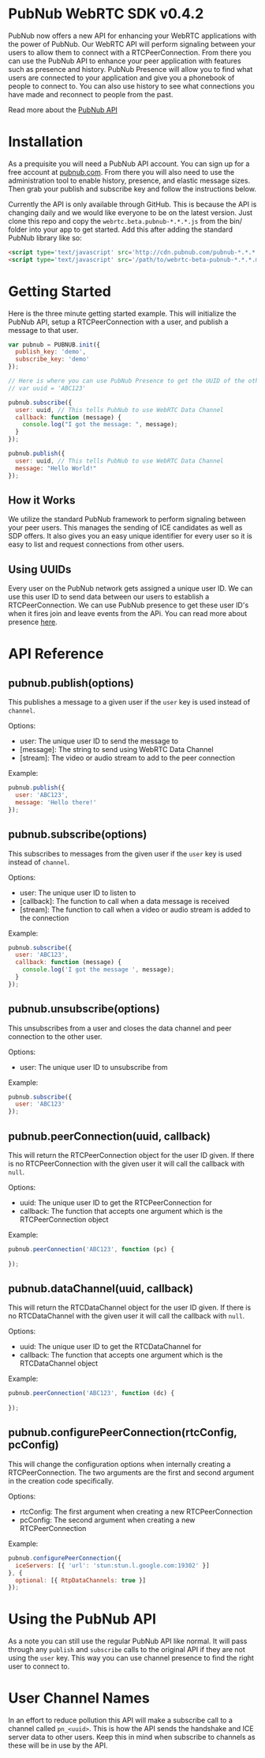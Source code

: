 PubNub WebRTC SDK v0.4.2
======

PubNub now offers a new API for enhancing your WebRTC applications with the power of PubNub. Our WebRTC API will perform signaling between your users to allow them to connect with a RTCPeerConnection. From there you can use the PubNub API to enhance your peer application with features such as presence and history. PubNub Presence will allow you to find what users are connected to your application and give you a phonebook of people to connect to. You can also use history to see what connections you have made and reconnect to people from the past.

Read more about the [PubNub API](http://pubnub.com)

# Installation

As a prequisite you will need a PubNub API account. You can sign up for a free account at [pubnub.com](http://pubnub.com). From there you will also need to use the administration tool to enable history, presence, and elastic message sizes. Then grab your publish and subscribe key and follow the instructions below.

Currently the API is only available through GitHub. This is because the API is changing daily and we would like everyone to be on the latest version. Just clone this repo and copy the `webrtc.beta.pubnub-*.*.*.js` from the bin/ folder into your app to get started. Add this after adding the standard PubNub library like so:

```html
<script type='text/javascript' src='http://cdn.pubnub.com/pubnub-*.*.*.min.js'></script>
<script type='text/javascript' src='/path/to/webrtc-beta-pubnub-*.*.*.min.js'></script>
```

# Getting Started

Here is the three minute getting started example. This will initialize the PubNub API, setup a RTCPeerConnection with a user, and publish a message to that user.

```javascript
var pubnub = PUBNUB.init({
  publish_key: 'demo',
  subscribe_key: 'demo'
});

// Here is where you can use PubNub Presence to get the UUID of the other user
// var uuid = 'ABC123'

pubnub.subscribe({
  user: uuid, // This tells PubNub to use WebRTC Data Channel
  callback: function (message) {
    console.log("I got the message: ", message);
  }
});

pubnub.publish({
  user: uuid, // This tells PubNub to use WebRTC Data Channel
  message: "Hello World!"
});
```

## How it Works

We utilize the standard PubNub framework to perform signaling between your peer users. This manages the sending of ICE candidates as well as SDP offers. It also gives you an easy unique identifier for every user so it is easy to list and request connections from other users.

## Using UUIDs

Every user on the PubNub network gets assigned a unique user ID. We can use this user ID to send data between our users to establish a RTCPeerConnection. We can use PubNub presence to get these user ID's when it fires join and leave events from the APi. You can read more about presence [here](http://www.pubnub.com/solutions/features).

# API Reference

## pubnub.publish(options)

This publishes a message to a given user if the `user` key is used instead of `channel`.

Options:
* user: The unique user ID to send the message to
* [message]: The string to send using WebRTC Data Channel
* [stream]: The video or audio stream to add to the peer connection

Example:
```javascript
pubnub.publish({
  user: 'ABC123',
  message: 'Hello there!'
});
```

## pubnub.subscribe(options)

This subscribes to messages from the given user if the `user` key is used instead of `channel`.

Options:
* user: The unique user ID to listen to
* [callback]: The function to call when a data message is received
* [stream]: The function to call when a video or audio stream is added to the connection

Example:
```javascript
pubnub.subscribe({
  user: 'ABC123',
  callback: function (message) {
    console.log('I got the message ', message);
  }
});
```

## pubnub.unsubscribe(options)

This unsubscribes from a user and closes the data channel and peer connection to the other user.

Options:
* user: The unique user ID to unsubscribe from

Example:
```javascript
pubnub.subscribe({
  user: 'ABC123'
});
```

## pubnub.peerConnection(uuid, callback)

This will return the RTCPeerConnection object for the user ID given. If there is no RTCPeerConnection with the given user it will call the callback with `null`.

Options:
* uuid: The unique user ID to get the RTCPeerConnection for
* callback: The function that accepts one argument which is the RTCPeerConnection object

Example:
```javascript
pubnub.peerConnection('ABC123', function (pc) {
  
});
```

## pubnub.dataChannel(uuid, callback)

This will return the RTCDataChannel object for the user ID given. If there is no RTCDataChannel with the given user it will call the callback with `null`.

Options:
* uuid: The unique user ID to get the RTCDataChannel for
* callback: The function that accepts one argument which is the RTCDataChannel object

Example:
```javascript
pubnub.peerConnection('ABC123', function (dc) {
  
});
```

## pubnub.configurePeerConnection(rtcConfig, pcConfig)

This will change the configuration options when internally creating a RTCPeerConnection. The two arguments are the first and second argument in the creation code specifically.

Options:
* rtcConfig: The first argument when creating a new RTCPeerConnection
* pcConfig: The second argument when creating a new RTCPeerConnection

Example:
```javascript
pubnub.configurePeerConnection({
  iceServers: [{ 'url': 'stun:stun.l.google.com:19302' }]
}, {
  optional: [{ RtpDataChannels: true }]
});
```

# Using the PubNub API

As a note you can still use the regular PubNub API like normal. It will pass through any `publish` and `subscribe` calls to the original API if they are not using the `user` key. This way you can use channel presence to find the right user to connect to.

# User Channel Names

In an effort to reduce pollution this API will make a subscribe call to a channel called `pn_<uuid>`. This is how the API sends the handshake and ICE server data to other users. Keep this in mind when subscribe to channels as these will be in use by the API.

